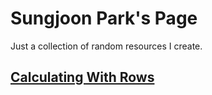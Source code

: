 # Sungjoon Park's Page
Just a collection of random resources I create.

## [Calculating With Rows](https://sjp117.github.io/calculating_with_rows.html)
